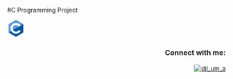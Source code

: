 #C Programming Project
<body style="background-color: #C;"></body>
<p align="left"> <a href="https://www.w3schools.com/c/" target="_blank" rel="nore"> <img src="https://raw.githubusercontent.com/devicons/devicon/master/icons/c/c-original.svg" alt="c" width="40" height="40"/> </a></p>

<h3 align="right">Connect with me:</h3>
<p align="right"><a href="https://instagram.com/dil_um_a" target="blank"><img align="center" src="https://raw.githubusercontent.com/rahuldkjain/github-profile-readme-generator/master/src/images/icons/Social/instagram.svg" alt="dil_um_a" height="30" width="40" /></a></p>

